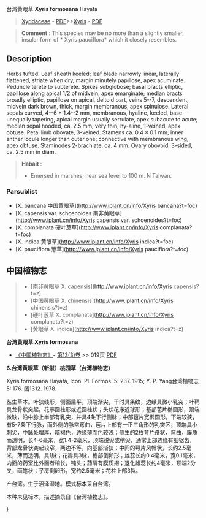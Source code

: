 台湾黄眼草 **Xyris formosana** Hayata

> [Xyridaceae](http://www.iplant.cn/info/Xyridaceae?t=foc) - [PDF](http://www.iplant.cn/foc/pdf/Xyridaceae.pdf)>>[Xyris](http://www.iplant.cn/info/Xyris?t=foc) - [PDF](http://www.iplant.cn/foc/pdf/Xyris.pdf)

> **Comment** : 
> This species may be no more than a slightly smaller, insular form of * Xyris pauciflora* which it closely resembles.

## Description

Herbs tufted. Leaf sheath keeled; leaf blade narrowly linear, laterally flattened, striate when dry, margin minutely papillose, apex acuminate. Peduncle terete to subterete. Spikes subglobose; basal bracts elliptic, papillose along apical 1/2 of midvein, apex emarginate; median bracts broadly elliptic, papillose on apical, deltoid part, veins 5--7, descendent, midvein dark brown, thick, margin membranous, apex spinulose. Lateral sepals curved, 4--6 × 1.4--2 mm, membranous, hyaline, keeled, base unequally tapering, apical margin usually serrulate, apex subacute to acute; median sepal hooded, ca. 2.5 mm, very thin, hy-aline, 1-veined, apex obtuse. Petal limb obovate, 3-veined. Stamens ca. 0.4 × 0.1 mm; inner anther locule longer than outer one; connective with membranous wing, apex obtuse. Staminodes 2-brachiate, ca. 4 mm. Ovary obovoid, 3-sided, ca. 2.5 mm in diam.

> **Habait** : 
>* Emersed in marshes; near sea level to 100 m. N Taiwan.

### Parsublist

* [X.  bancana  中国黄眼草](http://www.iplant.cn/info/Xyris bancana?t=foc)
* [X.  capensis var. schoenoides  南非黄眼草](http://www.iplant.cn/info/Xyris capensis var. schoenoides?t=foc)
* [X.  complanata  硬叶葱草](http://www.iplant.cn/info/Xyris complanata?t=foc)
* [X.  indica  黄眼草](http://www.iplant.cn/info/Xyris indica?t=foc)
* [X.  pauciflora  葱草](http://www.iplant.cn/info/Xyris pauciflora?t=foc)

## 中国植物志

> * [南非黄眼草  X.  capensis](http://www.iplant.cn/info/Xyris capensis?t=z)
> * [中国黄眼草  X.  chinensis](http://www.iplant.cn/info/Xyris chinensis?t=z)
> * [硬叶葱草  X.  complanata](http://www.iplant.cn/info/Xyris complanata?t=z)
> * [黄眼草  X.  indica](http://www.iplant.cn/info/Xyris indica?t=z)

**台湾黄眼草 Xyris formosana**

* [《中国植物志》](http://www.iplant.cn/frps)- [第13(3)卷](http://www.iplant.cn/frps/vol/13(3)) >> 019页 [PDF](http://www.iplant.cn/frps/pdf/13(3)/019.pdf)

**6.台湾黄眼草（新拟）桃园草（台湾植物志）**

Xyris formosana Hayata, Icon. Pl. Formos. 5: 237. 1915; Y. P. Yang台湾植物志5: 176. 图1312. 1978.

丛生草本。叶狭线形，侧面扁平，顶端渐尖，干时具条纹，边缘具微小乳突；叶鞘具龙骨状突起。花葶圆柱形或近圆柱状；头状花序近球形；基部苞片椭圆形，顶端微缺，沿中脉上半部有乳突，并具4条下行侧脉；中部苞片宽椭圆形，下端较狭，有5-7条下行脉，而外侧的脉常弯曲，苞片上部有一正三角形的乳突区，顶端具小刺尖，中脉处增厚，暗褐色，边缘薄而色较浅；侧生的2枚萼片舟状，弯曲，膜质而透明，长4-6毫米，宽1.4-2毫米，顶端锐尖或稍尖，通常上部边缘有细锯齿，背部龙骨状突起较窄，两边不等，向基部渐狭；中间的萼片风帽状，长约2.5毫米，薄而透明，具1脉；花瓣具3脉，檐部倒卵形；雄蕊长约0.4毫米，宽0.1毫米，内面的药室比外面者稍长，钝头；药隔有膜质翅；退化雄蕊长约4毫米，顶端2分叉，画笔状；子房倒卵形，宽约2.5毫米；花柱上部3裂。

产台湾。生于沼泽湿地。模式标本采自台湾。

本种未见标本，描述摘录自《台湾植物志》。

}